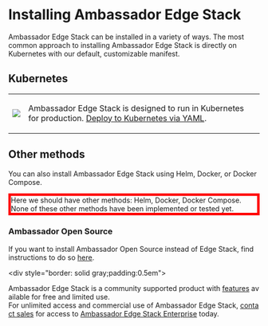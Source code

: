 # Installing Ambassador Edge Stack

Ambassador Edge Stack can be installed in a variety of ways. The most common approach to installing Ambassador Edge Stack is directly on Kubernetes with our default, customizable manifest.

## Kubernetes


<table>
<tr>
<td>
<a href="/user-guide/getting-started"><img src="/doc-images/kubernetes.png"></a>
</td>
<td>

Ambassador Edge Stack is designed to run in Kubernetes for production. <a href="/user-guide/getting-started">Deploy to Kubernetes via YAML</a>.
</td>
</tr>
</table>

## Other methods

You can also install Ambassador Edge Stack using Helm, Docker, or Docker Compose.

<div style="border: thick solid red"> 
<!-- TODO: fix red bordered text -->
Here we should have other methods: Helm, Docker, Docker Compose. 
None of these other methods have been implemented or tested yet.
</div>

### Ambassador Open Source

If you want to install Ambassador Open Source instead of Edge Stack, find instructions to do so <a href="/user-guide/install-ambassador-oss">here</a>.

<div style="border: solid gray;padding:0.5em">

Ambassador Edge Stack is a community supported product with [features](getambassador.io/features) available for free and limited use. For unlimited access and commercial use of Ambassador Edge Stack, [contact sales](https:/www.getambassador.io/contact) for access to [Ambassador Edge Stack Enterprise](/user-guide/ambassador-edge-stack-enterprise) today.

</div>
